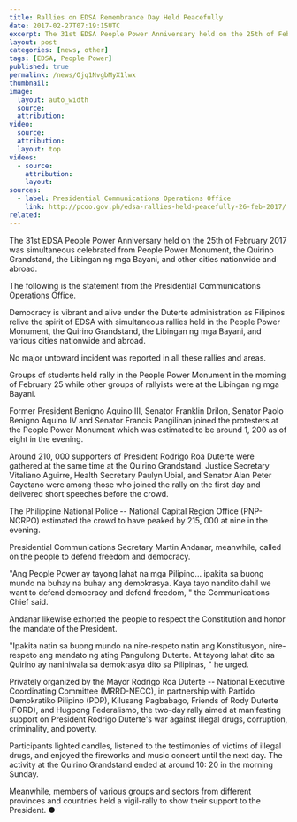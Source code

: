 ```yaml
---
title: Rallies on EDSA Remembrance Day Held Peacefully
date: 2017-02-27T07:19:15UTC
excerpt: The 31st EDSA People Power Anniversary held on the 25th of February 2017 was simultaneous celebrated from People Power Monument, the Quirino Grandstand, the Libingan ng mga Bayani, and other cities nationwide and abroad.
layout: post
categories: [news, other]
tags: [EDSA, People Power]
published: true
permalink: /news/Ojq1NvgbMyX1lwx
thumbnail:
image:
  layout: auto_width
  source: 
  attribution: 
video:
  source: 
  attribution: 
  layout: top
videos:
  - source: 
    attribution: 
    layout: 
sources:
  - label: Presidential Communications Operations Office
    link: http://pcoo.gov.ph/edsa-rallies-held-peacefully-26-feb-2017/
related:
---
```


The 31st EDSA People Power Anniversary held on the 25th of February 2017 was simultaneous celebrated from People Power Monument, the Quirino Grandstand, the Libingan ng mga Bayani, and other cities nationwide and abroad.

The following is the statement from the Presidential Communications Operations Office.

Democracy is vibrant and alive under the Duterte administration as Filipinos relive the spirit of EDSA with simultaneous rallies held in the People Power Monument, the Quirino Grandstand, the Libingan ng mga Bayani, and various cities nationwide and abroad.

No major untoward incident was reported in all these rallies and areas.

Groups of students held rally in the People Power Monument in the morning of February 25 while other groups of rallyists were at the Libingan ng mga Bayani.

Former President Benigno Aquino III, Senator Franklin Drilon, Senator Paolo Benigno Aquino IV and Senator Francis Pangilinan joined the protesters at the People Power Monument which was estimated to be around 1, 200 as of eight in the evening.

Around 210, 000 supporters of President Rodrigo Roa Duterte were gathered at the same time at the Quirino Grandstand. Justice Secretary Vitaliano Aguirre, Health Secretary Paulyn Ubial, and Senator Alan Peter Cayetano were among those who joined the rally on the first day and delivered short speeches before the crowd.

The Philippine National Police -- National Capital Region Office (PNP-NCRPO) estimated the crowd to have peaked by 215, 000 at nine in the evening.

Presidential Communications Secretary Martin Andanar, meanwhile, called on the people to defend freedom and democracy.

"Ang People Power ay tayong lahat na mga Pilipino... ipakita sa buong mundo na buhay na buhay ang demokrasya. Kaya tayo nandito dahil we want to defend democracy and defend freedom, " the Communications Chief said.

Andanar likewise exhorted the people to respect the Constitution and honor the mandate of the President.

"Ipakita natin sa buong mundo na nire-respeto natin ang Konstitusyon, nire-respeto ang mandato ng ating Pangulong Duterte. At tayong lahat dito sa Quirino ay naniniwala sa demokrasya dito sa Pilipinas, " he urged.

Privately organized by the Mayor Rodrigo Roa Duterte -- National Executive Coordinating Committee (MRRD-NECC), in partnership with Partido Demokratiko Pilipino (PDP), Kilusang Pagbabago, Friends of Rody Duterte (FORD), and Hugpong Federalismo, the two-day rally aimed at manifesting support on President Rodrigo Duterte's war against illegal drugs, corruption, criminality, and poverty.

Participants lighted candles, listened to the testimonies of victims of illegal drugs, and enjoyed the fireworks and music concert until the next day. The activity at the Quirino Grandstand ended at around 10: 20 in the morning Sunday.

Meanwhile, members of various groups and sectors from different provinces and countries held a vigil-rally to show their support to the President.
&#x25cf;
